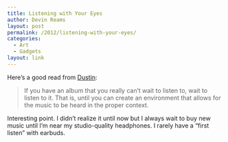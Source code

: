 ```yaml
---
title: Listening with Your Eyes
author: Devin Reams
layout: post
permalink: /2012/listening-with-your-eyes/
categories:
  - Art
  - Gadgets
layout: link
---
```

Here&#8217;s a good read from [Dustin][1]:

> If you have an album that you really can’t wait to listen to, wait to listen to it. That is, until you can create an environment that allows for the music to be heard in the proper context.

Interesting point. I didn&#8217;t realize it until now but I always wait to buy new music until I&#8217;m near my studio-quality headphones. I rarely have a &#8220;first listen&#8221; with earbuds.

 [1]: http://dustinhenderlong.com/